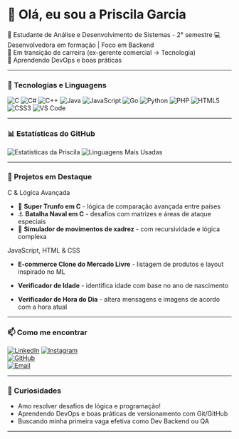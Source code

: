 # 👋 Olá, eu sou a Priscila Garcia

🎯 Estudante de Análise e Desenvolvimento de Sistemas - 2° semestre
💻 Desenvolvedora em formação | Foco em Backend  
🔄 Em transição de carreira (ex-gerente comercial -> Tecnologia)  
🌱 Aprendendo DevOps e boas práticas

---

### 🧰 Tecnologias e Linguagens

![C](https://img.shields.io/badge/-C-00599C?style=flat&logo=c)
![C#](https://img.shields.io/badge/-C%23-239120?style=flat&logo=c-sharp)
![C++](https://img.shields.io/badge/-C++-00599C?style=flat&logo=c%2b%2b)
![Java](https://img.shields.io/badge/-Java-007396?style=flat&logo=java)
![JavaScript](https://img.shields.io/badge/-JavaScript-F7DF1E?style=flat&logo=javascript)
![Go](https://img.shields.io/badge/-Go-00ADD8?style=flat&logo=go)
![Python](https://img.shields.io/badge/-Python-3776AB?style=flat&logo=python)
![PHP](https://img.shields.io/badge/-PHP-777BB4?style=flat&logo=php)
![HTML5](https://img.shields.io/badge/-HTML5-E34F26?style=flat&logo=html5)
![CSS3](https://img.shields.io/badge/-CSS3-1572B6?style=flat&logo=css3)
![VS Code](https://img.shields.io/badge/-VS%20Code-007ACC?style=flat&logo=visual-studio-code)

---

### 📊 Estatísticas do GitHub

![Estatísticas da Priscila](https://github-readme-stats.vercel.app/api?username=priscilagarcia&show_icons=true&theme=dracula)
![Linguagens Mais Usadas](https://github-readme-stats.vercel.app/api/top-langs/?username=priscilagarcia&layout=compact&theme=dracula)

---

### 🚀 Projetos em Destaque

<i class="fi fi-ss-circle-small"></i>C & Lógica Avançada

- 🔁 **Super Trunfo em C** - lógica de comparação avançada entre países
- ⚓ **Batalha Naval em C** - desafios com matrizes e áreas de ataque especiais
- 🧠 **Simulador de movimentos de xadrez** - com recursividade e lógica complexa
  
<i class="fi fi-ss-circle-small"></i>JavaScript, HTML & CSS

- **E-commerce Clone do Mercado Livre** - listagem de produtos e layout inspirado no ML

- **Verificador de Idade** - identifica idade com base no ano de nascimento

- **Verificador de Hora do Dia** - altera mensagens e imagens de acordo com a hora atual

---

### 📫 Como me encontrar

[![LinkedIn](https://img.shields.io/badge/-LinkedIn-blue?style=flat&logo=linkedin)](https://www.linkedin.com/in/priscilagarciabackend/)
[![Instagram](https://img.shields.io/badge/-Instagram-E4405F?style=flat&logo=instagram)](https://www.instagram.com/eu.prigarciaa/)  
[![GitHub](https://img.shields.io/badge/-GitHub-181717?style=flat&logo=github)](https://github.com/prigarciaa)  
[![Email](https://img.shields.io/badge/-prigarcia620660@gmail.com-red?style=flat&logo=gmail)](mailto:prigarcia620660@gmail.com)

---

### 💬 Curiosidades

- Amo resolver desafios de lógica e programação!
- Aprendendo DevOps e boas práticas de versionamento com Git/GitHub
- Buscando minha primeira vaga efetiva como Dev Backend ou QA

---

<!--
**prigarciaa/prigarciaa** is a ✨ _special_ ✨ repository because its `README.md` (this file) appears on your GitHub profile.

Here are some ideas to get you started:

- 🔭 I’m currently working on ...
- 🌱 I’m currently learning ...
- 👯 I’m looking to collaborate on ...
- 🤔 I’m looking for help with ...
- 💬 Ask me about ...
- 📫 How to reach me: ...
- 😄 Pronouns: ...
- ⚡ Fun fact: ...
-->
